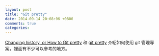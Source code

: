 ```yaml
---
layout: post
title: "Git pretty"
date: 2014-09-14 20:08:06 +0800
comments: true
categories: 
---
```



<!-- more -->


[Changing history, or How to Git pretty] 和 [git pretty] 介紹如何使用 git 管理專案，裡面有不少可以參考的地方。


[git pretty]:http://justinhileman.info/article/git-pretty/
[Changing history, or How to Git pretty]:http://justinhileman.info/article/changing-history/